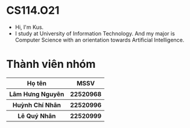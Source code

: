 # CS114.O21

* Hi, I'm Kus.
* I study at University of Information Technology. And my major is Computer Science with an orientation towards Artificial Intelligence.


# Thành viên nhóm
<div>
    <table>
        <tr>
            <th>Họ tên</th>
            <th>MSSV</th>
        </tr>
        <tr>
            <th>Lâm Hưng Nguyên</th>
            <th>22520968</th>
        </tr>
        <tr>
            <th>Huỳnh Chí Nhân</th>
            <th>22520996</th>
        </tr>
        <tr>
            <th>Lê Quý Nhân</th>
            <th>22520999</th>
        </tr>
    </table>
</div>
